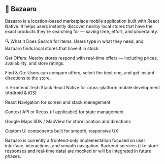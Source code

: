 ## 📱 Bazaaro
Bazaaro is a location-based marketplace mobile application built with React Native. It helps users instantly discover nearby local stores that have the exact products they're searching for — saving time, effort, and uncertainty.

🔍 What It Does
Search for Items: Users type in what they need, and Bazaaro finds local stores that have it in stock.

Get Offers: Nearby stores respond with real-time offers — including prices, availability, and store ratings.

Find & Go: Users can compare offers, select the best one, and get instant directions to the store.

⚛️ Frontend Tech Stack
React Native for cross-platform mobile development (Android & iOS)

React Navigation for screen and stack management

Context API or Redux (if applicable) for state management

Google Maps SDK / MapView for store location and directions

Custom UI components built for smooth, responsive UX

Bazaaro is currently a frontend-only implementation focused on user interface, interactions, and smooth navigation. Backend services (like store responses and real-time data) are mocked or will be integrated in future phases.

